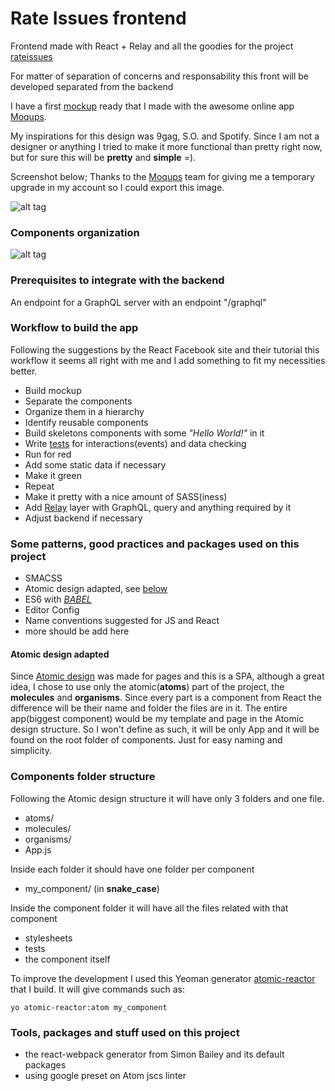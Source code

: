 # Rate Issues frontend
Frontend made with React + Relay and all the goodies for the project [rateissues](https://github.com/cassioscabral/rateissues)

For matter of separation of concerns and responsability this front will be developed separated from the backend

I have a first [mockup](https://app.moqups.com/cassioscabral@gmail.com/X4e0gZ6L5B/view/page/ade98745f) ready that I made with the awesome online app [Moqups](https://moqups.com/).

My inspirations for this design was 9gag, S.O. and Spotify. Since I am not a designer or anything I tried to make it more functional than pretty right now, but for sure this will be **pretty** and **simple** =).

Screenshot below; Thanks to the [Moqups](https://moqups.com/) team for giving me a temporary upgrade in my account so I could export this image.

![alt tag](https://cloud.githubusercontent.com/assets/2073557/11826245/ed52b34c-a362-11e5-8467-cbdedda411ed.png)

### Components organization

![alt tag](https://cloud.githubusercontent.com/assets/2073557/11989355/4cc6776e-a9da-11e5-8b97-1904c78a911f.png)


### Prerequisites to integrate with the backend

An endpoint for a GraphQL server with an endpoint "/graphql"

### Workflow to build the app

Following the suggestions by the React Facebook site and their tutorial this workflow it seems all right with me and I add something to fit my necessities better.

  - Build mockup
  - Separate the components
  - Organize them in a hierarchy
  - Identify reusable components
  - Build skeletons components with some *"Hello World!"* in it
  - Write [tests](https://facebook.github.io/react/docs/test-utils.html) for interactions(events) and data checking
   - Run for red
   - Add some static data if necessary
   - Make it green
   - Repeat
  - Make it pretty with a nice amount of SASS(iness)
  - Add [Relay](https://facebook.github.io/relay/) layer with GraphQL, query and anything required by it
  - Adjust backend if necessary

### Some patterns, good practices and packages used on this project

  - SMACSS
  - Atomic design adapted, see [below](#atomic)
  - ES6 with [*BABEL*](https://github.com/babel/babel)
  - Editor Config
  - Name conventions suggested for JS and React
  - more should be add here




#### <a name="atomic"></a>Atomic design adapted

Since [Atomic design](http://bradfrost.com/blog/post/atomic-web-design/) was made for pages and this is a SPA, although a great idea, I chose to use only the atomic(**atoms**) part of the project, the **molecules** and **organisms**. Since every part is a component from React the difference will be their name and folder the files are in it. The entire app(biggest component) would be my template and page in the Atomic design structure. So I won't define as such, it will be only App and it will be found on the root folder of components. Just for easy naming and simplicity.


### Components folder structure

Following the Atomic design structure it will have only 3 folders and one file.

  - atoms/
  - molecules/
  - organisms/
  - App.js

Inside each folder it should have one folder per component

  - my_component/ (in **snake_case**)

Inside the component folder it will have all the files related with that component

  - stylesheets
  - tests
  - the component itself

To improve the development I used this Yeoman generator [atomic-reactor](https://github.com/cassioscabral/generator-atomic-reactor) that I build. It will give commands such as:

`yo atomic-reactor:atom my_component`


### Tools, packages and stuff used on this project

  - the react-webpack generator from Simon Bailey and its default packages
  - using google preset on Atom jscs linter
